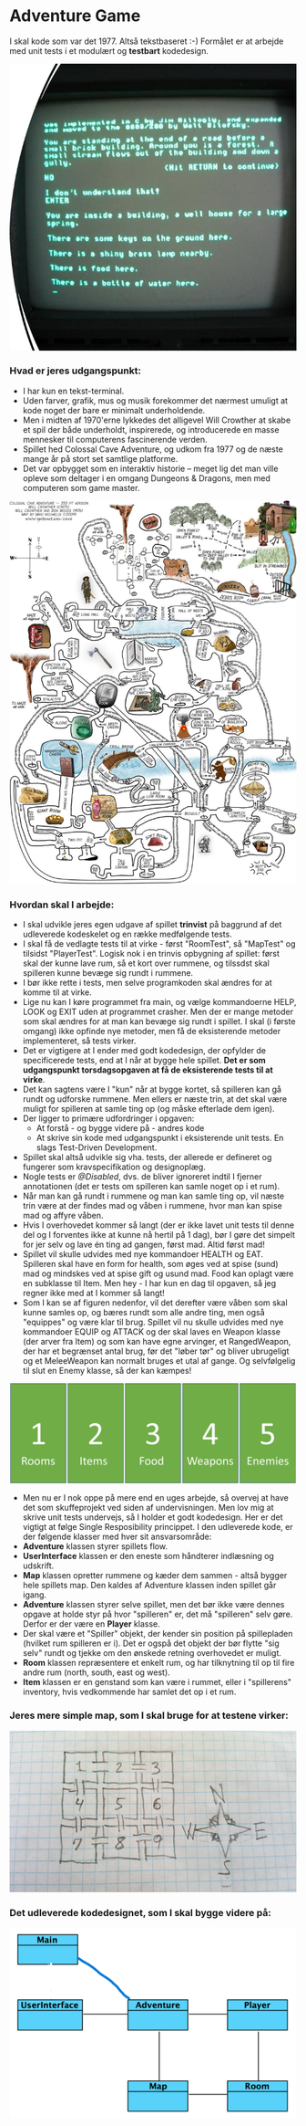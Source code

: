 # Adventure Game
I skal kode som var det 1977. Altså tekstbaseret :-) 
Formålet er at arbejde med unit tests i et modulært og <b>testbart</b> kodedesign. 

![tekstbaseret](images/Billede1.jpg)

### Hvad er jeres udgangspunkt:
- I har kun en tekst-terminal.
- Uden farver, grafik, mus og musik forekommer det nærmest umuligt at kode noget der bare er minimalt underholdende.
- Men i midten af 1970'erne lykkedes det alligevel Will Crowther at skabe et spil der både underholdt, inspirerede, og introducerede en masse mennesker til computerens fascinerende verden.
- Spillet hed Colossal Cave Adventure, og udkom fra 1977 og de næste mange år på stort set samtlige platforme.
- Det var opbygget som en interaktiv historie – meget lig det man ville opleve som deltager i en omgang Dungeons & Dragons, men med computeren som game master.

![map](images/Billede2.jpg)


### Hvordan skal I arbejde:
- I skal udvikle jeres egen udgave af spillet <b>trinvist</b> på baggrund af det udleverede kodeskelet og en række medfølgende tests.
- I skal få de vedlagte tests til at virke - først "RoomTest", så "MapTest" og tilsidst "PlayerTest". Logisk nok i en trinvis opbygning af spillet: først skal der kunne lave rum, så et kort over rummene, og tilssdst skal spilleren kunne bevæge sig rundt i rummene.
- I bør ikke rette i tests, men selve programkoden skal ændres for at komme til at virke. 
- Lige nu kan I køre programmet fra main, og vælge kommandoerne HELP, LOOK og EXIT uden at programmet crasher. Men der er mange metoder som skal ændres for at man kan bevæge sig rundt i spillet. I skal (i første omgang) ikke opfinde nye metoder, men få de eksisterende metoder implementeret, så tests virker.
- Det er vigtigere at I ender med godt kodedesign, der opfylder de specificerede tests, end at I når at bygge hele spillet. <b>Det er som udgangspunkt torsdagsopgaven at få de eksisterende tests til at virke</b>. 
- Det kan sagtens være I "kun" når at bygge kortet, så spilleren kan gå rundt og udforske rummene. Men ellers er næste trin, at det skal være muligt for spilleren at samle ting op (og måske efterlade dem igen).
- Der ligger to primære udfordringer i opgaven:
  - At forstå - og bygge videre på - andres kode
  - At skrive sin kode med udgangspunkt i eksisterende unit tests</i>. En slags Test-Driven Development. 
- Spillet skal altså udvikle sig vha. tests, der allerede er defineret og fungerer som kravspecifikation og designoplæg. 
- Nogle tests er <i>@Disabled</i>, dvs. de bliver ignoreret indtil I fjerner annotationen (det er tests om spilleren kan samle noget op i et rum).
- Når man kan gå rundt i rummene og man kan samle ting op, vil næste trin være at der findes mad og våben i rummene, hvor man kan spise mad og affyre våben. 
- Hvis I overhovedet kommer så langt (der er ikke lavet unit tests til denne del og I forventes ikke at kunne nå hertil på 1 dag), bør I gøre det simpelt for jer selv og lave én ting ad gangen, først mad. Altid først mad! 
- Spillet vil skulle udvides med nye kommandoer HEALTH og EAT. Spilleren skal have en form for health, som øges ved at spise (sund) mad og mindskes ved at spise gift og usund mad. Food kan oplagt være en subklasse til Item. Men hey - I har kun en dag til opgaven, så jeg regner ikke med at I kommer så langt! 
- Som I kan se af figuren nedenfor, vil det derefter være våben som skal kunne samles op, og bæres rundt som alle andre ting, men også "equippes" og være klar til brug. 
Spillet vil nu skulle udvides med nye kommandoer EQUIP og ATTACK og der skal laves en Weapon klasse (der arver fra Item) og som kan have egne arvinger, et RangedWeapon, der har et begrænset antal brug, før det "løber tør" og bliver ubrugeligt og et MeleeWeapon kan normalt bruges et utal af gange. Og selvfølgelig til slut en Enemy klasse, så der kan kæmpes!

![faser](images/Billede4.png)

- Men nu er I nok oppe på mere end en uges arbejde, så overvej at have det som skuffeprojekt ved siden af undervisningen. Men lov mig at skrive unit tests undervejs, så I holder et godt kodedesign. Her er det vigtigt at følge Single Resposibility princippet. I den udleverede kode, er der følgende klasser med hver sit ansvarsområde: 
- <b>Adventure</b> klassen styrer spillets flow.
- <b>UserInterface</b> klassen er den eneste som håndterer indlæsning og udskrift.
- <b>Map</b> klassen opretter rummene og kæder dem sammen - altså bygger hele spillets map. Den kaldes af Adventure klassen inden spillet går igang.
- <b>Adventure</b> klassen styrer selve spillet, men det bør ikke være dennes opgave at holde styr på hvor "spilleren" er, det må "spilleren" selv gøre. Derfor er der være en <b>Player</b> klasse.
- Der skal være et "Spiller" objekt, der kender sin position på spillepladen (hvilket rum spilleren er i). Det er ogspå det objekt der bør flytte "sig selv" rundt og tjekke om den ønskede retning overhovedet er muligt.
- <b>Room</b> klassen repræsentere et enkelt rum, og har tilknytning til op til fire andre rum (north, south, east og west).
- <b>Item</b> klassen er en genstand som kan være i rummet, eller i "spillerens" inventory, hvis vedkommende har samlet det op i et rum.




### Jeres mere simple map, som I skal bruge for at testene virker:
![map](images/Billede5.jpg)


### Det udleverede kodedesignet, som I skal bygge videre på:
![design](images/Billede11.png)

  
 
